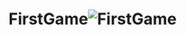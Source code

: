 # FirstGame![FirstGame](https://user-images.githubusercontent.com/120256779/210185751-249238c6-fbf9-4df1-90f8-6712a1430ecb.jpg)
